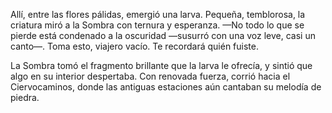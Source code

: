 Allí, entre las flores pálidas, emergió una larva.
Pequeña, temblorosa, la criatura miró a la Sombra con ternura y esperanza.
—No todo lo que se pierde está condenado a la oscuridad —susurró con una voz leve, casi un canto—. Toma esto, viajero vacío. Te recordará quién fuiste.

La Sombra tomó el fragmento brillante que la larva le ofrecía, y sintió que algo en su interior despertaba.
Con renovada fuerza, corrió hacia el Ciervocaminos, donde las antiguas estaciones aún cantaban su melodía de piedra. 
